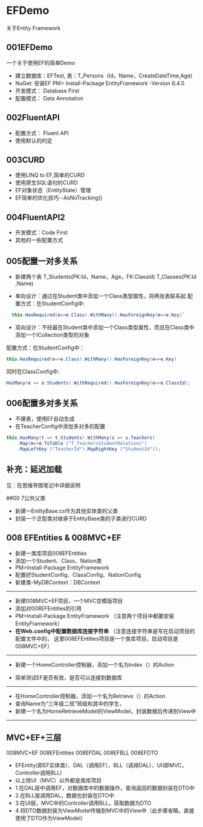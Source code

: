 # EFDemo
关于Entity Framework

## 001EFDemo
一个关于使用EF的简单Demo
* 建立数据库：EFTest,
        表：T_Persons（Id，Name，CreateDateTime,Age)
* NuGet: 安装EF
        PM> Install-Package EntityFramework -Version 6.4.0
* 开发模式： Database First
* 配置模式： Data Annotation

## 002FluentAPI
* 配置方式： Fluent API
* 使用默认的约定

## 003CURD
* 使用LINQ to EF,简单的CURD
* 使用原生SQL语句的CURD
* EF对象状态（EntityState）管理
* EF简单的优化技巧--AsNoTracking()


## 004FluentAPI2
* 开发模式：Code First
* 其他的一些配置方式

## 005配置一对多关系
* 新建两个表
T_Students(PK:Id，Name，Age，FK:ClassId)
T_Classes(PK:Id ,Name)

* 单向设计：通过在Student类中添加一个Class类型属性，将两张表联系起
  配置方式：在StudentConfig中:
```cs
  this.HasRequired(e=>e.Class).WithMany().HasForeignKey(e=>e.Key)`
```
* 双向设计：不经最在Student类中添加一个Class类型属性，而且在Class类中添加一个ICollection<Student>类型的对象

配置方式：在StudentConfig中：

```cs
this.HasRequired(e=>e.Class).WithMany().HasForeignKey(e=>e.Key)
```
同时在ClassConfig中:
```cs
HasMany(e => e.Students).WithRequired().HasForeignKey(e=>e.ClassId);
```

## 006配置多对多关系
* 不建表，使用EF自动生成
* 在TeacherConfig中添加多对多的配置

```cs
this.HasMany(t => t.Students).WithMany(s => s.Teachers)
    .Map(m=>m.ToTable ("T_TeachersStudentRelations")
    .MapLeftKey ("TeacherId").MapRightKey ("StudentId"));
```            

## 补充：延迟加载
见：在思维导图笔记中详细说明

##00 7公共父类
* 新建一EntityBase.cs作为其他实体类的父类
* 封装一个泛型类对继承于EntityBase类的子类进行CURD


## 008 EFEntities & 008MVC+EF
* 新建一类库项目008EFEntities
* 添加一个Student、Class、Nation类
* PM>Install-Package EntityFramework
* 配置好StudentConfig、ClassConfig、NationConfig
* 新建类-MyDBContext：DBContext
<hr>

*  新建008MVC+EF项目，一个MVC空模版项目
*  添加对008EFEntities的引用
*  PM>Install-Package EntityFramework
（注意两个项目中都要安装EntityFramework）
* **在Web.config中配置数据库连接字符串**
（注意连接字符串是写在启动项目的配置文件中的，
  这里008EFEntities项目是一个类库项目，启动项目是008MVC+EF）
<hr>

*  新建一个HomeController控制器，添加一个名为Index（）的Action

* 简单测试EF是否有效，是否可以连接到数据库
<hr>

* 在HomeController控制器，添加一个名为Retrieve（）的Action
* 查询Name为“三年级二班”班级和其中的学生，
* 新建一个名为HomeRetrieveModel的ViewModel，封装数据后传递到View中
<hr>

## MVC+EF+三层

008MVC+EF
008EFEntities 
008EFDAL
008EFBLL
008EFDTO

* EFEntity(即EF实体类）、DAL（调用EF）、BLL（调用DAL）、UI(即MVC，Controller调用BLL)
* 以上除UI（MVC）以外都是类库项目
* 1.在DAL层中调用EF，对数据库中的数据操作，查询返回的数据封装在DTO中
* 2.在BLL层调用DAL，数据也封装在DTO中
* 3.在UI层，MVC中的Controller调用BLL，获取数据为DTO
* 4.将DTO数据封装为ViewModel传输到MVC中的View中（此步骤省略，直接使用了DTO作为ViewModel）